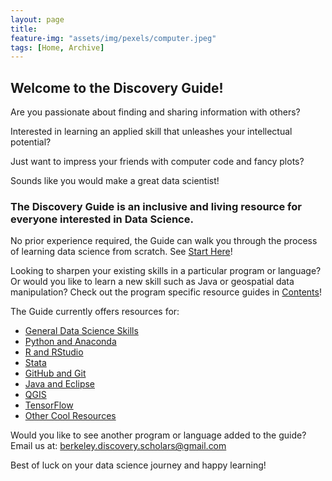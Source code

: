 ```yaml
---
layout: page
title:
feature-img: "assets/img/pexels/computer.jpeg"
tags: [Home, Archive]
---
```


## Welcome to the Discovery Guide!

Are you passionate about finding and sharing information with others?

Interested in learning an applied skill that unleashes your intellectual potential?

Just want to impress your friends with computer code and fancy plots?

Sounds like you would make a great data scientist!

### The Discovery Guide is an inclusive and living resource for everyone interested in Data Science.

No prior experience required, the Guide can walk you through the process of learning data science from scratch. See [Start Here](https://data-scholars-discovery.github.io/pages/Start_Here.html)!

Looking to sharpen your existing skills in a particular program or language? Or would you like to learn a new skill such as Java or geospatial data manipulation? Check out the program specific resource guides in [Contents](https://data-scholars-discovery.github.io/contents/)!

The Guide currently offers resources for:
* [General Data Science Skills](https://data-scholars-discovery.github.io/contents/intro)
* [Python and Anaconda](https://data-scholars-discovery.github.io/contents/python)
* [R and RStudio](https://data-scholars-discovery.github.io/contents/r)
* [Stata](https://data-scholars-discovery.github.io/contents/stata)
* [GitHub and Git](https://data-scholars-discovery.github.io/contents/github)
* [Java and Eclipse](https://data-scholars-discovery.github.io/contents/java)
* [QGIS](https://data-scholars-discovery.github.io/contents/qgis)
* [TensorFlow](https://data-scholars-discovery.github.io/contents/tensorflow)
* [Other Cool Resources](https://data-scholars-discovery.github.io/contents/other)

Would you like to see another program or language added to the guide? Email us at: berkeley.discovery.scholars@gmail.com

Best of luck on your data science journey and happy learning!
